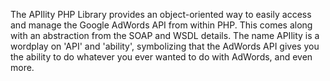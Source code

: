 The APIlity PHP Library provides an object-oriented way to easily access and manage the Google AdWords API from within PHP. This comes along with an abstraction from the SOAP and WSDL details.
The name APIlity is a wordplay on 'API' and 'ability', symbolizing that the AdWords API gives you the ability to do whatever you ever wanted to do with AdWords, and even more.